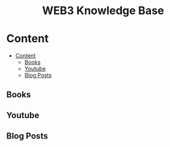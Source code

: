 <h1 align="center">WEB3 Knowledge Base</h1>

# Content

- [Content](#content)
  - [Books](#books)
  - [Youtube](#youtube)
  - [Blog Posts](#blog-posts)

## Books



## Youtube



## Blog Posts

